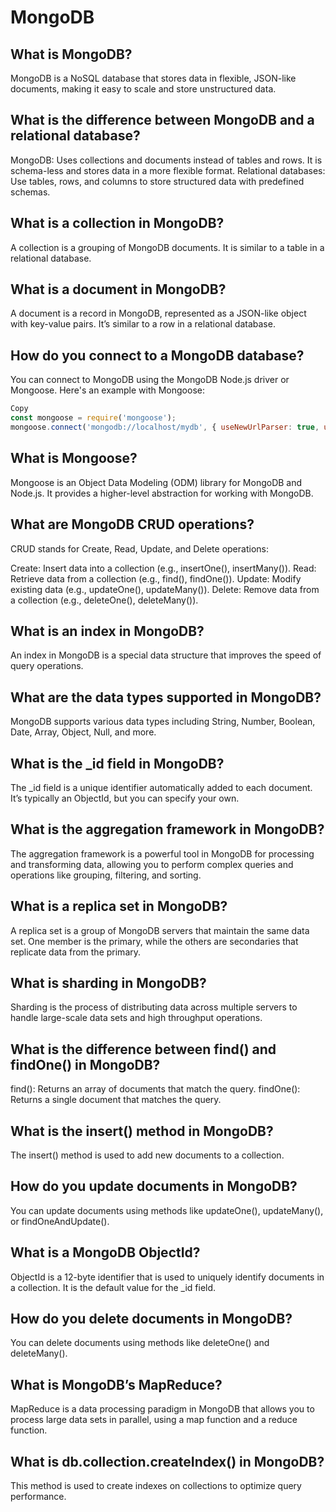 # MongoDB
## What is MongoDB?

MongoDB is a NoSQL database that stores data in flexible, JSON-like documents, making it easy to scale and store unstructured data.

## What is the difference between MongoDB and a relational database?

MongoDB: Uses collections and documents instead of tables and rows. It is schema-less and stores data in a more flexible format.
Relational databases: Use tables, rows, and columns to store structured data with predefined schemas.
## What is a collection in MongoDB?

A collection is a grouping of MongoDB documents. It is similar to a table in a relational database.

## What is a document in MongoDB?

A document is a record in MongoDB, represented as a JSON-like object with key-value pairs. It’s similar to a row in a relational database.



## How do you connect to a MongoDB database?

You can connect to MongoDB using the MongoDB Node.js driver or Mongoose. Here's an example with Mongoose:

```js
Copy
const mongoose = require('mongoose');
mongoose.connect('mongodb://localhost/mydb', { useNewUrlParser: true, useUnifiedTopology: true });
```
## What is Mongoose?

Mongoose is an Object Data Modeling (ODM) library for MongoDB and Node.js. It provides a higher-level abstraction for working with MongoDB.

## What are MongoDB CRUD operations?

CRUD stands for Create, Read, Update, and Delete operations:

Create: Insert data into a collection (e.g., insertOne(), insertMany()).
Read: Retrieve data from a collection (e.g., find(), findOne()).
Update: Modify existing data (e.g., updateOne(), updateMany()).
Delete: Remove data from a collection (e.g., deleteOne(), deleteMany()).
## What is an index in MongoDB?

An index in MongoDB is a special data structure that improves the speed of query operations.

## What are the data types supported in MongoDB?

MongoDB supports various data types including String, Number, Boolean, Date, Array, Object, Null, and more.

## What is the _id field in MongoDB?

The _id field is a unique identifier automatically added to each document. It’s typically an ObjectId, but you can specify your own.

## What is the aggregation framework in MongoDB?

The aggregation framework is a powerful tool in MongoDB for processing and transforming data, allowing you to perform complex queries and operations like grouping, filtering, and sorting.

## What is a replica set in MongoDB?

A replica set is a group of MongoDB servers that maintain the same data set. One member is the primary, while the others are secondaries that replicate data from the primary.

## What is sharding in MongoDB?

Sharding is the process of distributing data across multiple servers to handle large-scale data sets and high throughput operations.

## What is the difference between find() and findOne() in MongoDB?

find(): Returns an array of documents that match the query.
findOne(): Returns a single document that matches the query.
## What is the insert() method in MongoDB?

The insert() method is used to add new documents to a collection.

## How do you update documents in MongoDB?

You can update documents using methods like updateOne(), updateMany(), or findOneAndUpdate().

## What is a MongoDB ObjectId?

ObjectId is a 12-byte identifier that is used to uniquely identify documents in a collection. It is the default value for the _id field.

## How do you delete documents in MongoDB?

You can delete documents using methods like deleteOne() and deleteMany().

## What is MongoDB’s MapReduce?

MapReduce is a data processing paradigm in MongoDB that allows you to process large data sets in parallel, using a map function and a reduce function.

## What is db.collection.createIndex() in MongoDB?

This method is used to create indexes on collections to optimize query performance.

